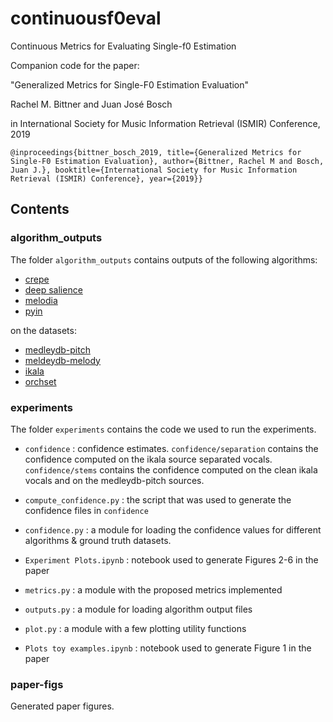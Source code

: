 # continuousf0eval
Continuous Metrics for Evaluating Single-f0 Estimation

Companion code for the paper:


"Generalized Metrics for Single-F0 Estimation Evaluation"

Rachel M. Bittner and Juan José Bosch

in International Society for Music Information Retrieval (ISMIR) Conference, 2019


```
@inproceedings{bittner_bosch_2019, title={Generalized Metrics for Single-F0 Estimation Evaluation}, author={Bittner, Rachel M and Bosch, Juan J.}, booktitle={International Society for Music Information Retrieval (ISMIR) Conference}, year={2019}}
```


## Contents

### algorithm_outputs

The folder `algorithm_outputs` contains outputs of the following algorithms:

* [crepe](https://github.com/marl/crepe)
* [deep salience](https://github.com/rabitt/ismir2017-deepsalience/blob/master/predict/predict_on_audio.py)
* [melodia](https://www.upf.edu/web/mtg/melodia)
* [pyin](https://code.soundsoftware.ac.uk/projects/pyin)

on the datasets:

* [medleydb-pitch](https://zenodo.org/record/2620624#.XZ5HkedKhTY)
* [meldeydb-melody](https://zenodo.org/record/2628782#.XZ5HrOdKhTY)
* [ikala](http://mac.citi.sinica.edu.tw/ikala/)
* [orchset](https://zenodo.org/record/1289786#.XZ5Hv-dKhTY)

### experiments

The folder `experiments` contains the code we used to run the experiments.

* `confidence` : confidence estimates. `confidence/separation` contains the confidence computed on the ikala source separated vocals. `confidence/stems` contains the confidence computed on the clean ikala vocals and on the medleydb-pitch sources.

* `compute_confidence.py` : the script that was used to generate the confidence files in `confidence`

* `confidence.py` : a module for loading the confidence values for different algorithms & ground truth datasets.

* `Experiment Plots.ipynb` : notebook used to generate Figures 2-6 in the paper

* `metrics.py` : a module with the proposed metrics implemented

* `outputs.py` : a module for loading algorithm output files

* `plot.py` : a module with a few plotting utility functions

* `Plots toy examples.ipynb` : notebook used to generate Figure 1 in the paper

### paper-figs

Generated paper figures.
